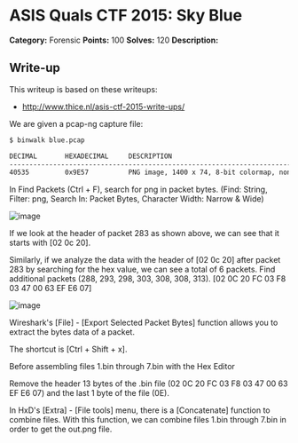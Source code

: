 # ASIS Quals CTF 2015: Sky Blue

**Category:** Forensic
**Points:** 100
**Solves:** 120
**Description:**


## Write-up

This writeup is based on these writeups:

* <http://www.thice.nl/asis-ctf-2015-write-ups/>


We are given a pcap-ng capture file:

```bash
$ binwalk blue.pcap 

DECIMAL       HEXADECIMAL     DESCRIPTION
--------------------------------------------------------------------------------
40535         0x9E57          PNG image, 1400 x 74, 8-bit colormap, non-interlaced

```

In Find Packets (Ctrl + F), search for png in packet bytes.
(Find: String, Filter: png, Search In: Packet Bytes, Character Width: Narrow & Wide)

![image](https://github.com/mkive/Network/assets/4083018/3b4bd1b5-f386-424a-883b-54363d9a3605)

If we look at the header of packet 283 as shown above, we can see that it starts with [02 0c 20].

Similarly, if we analyze the data with the header of [02 0c 20] after packet 283 by searching for the hex value, we can see a total of 6 packets. Find additional packets (288, 293, 298, 303, 308, 308, 313).
[02 0C 20 FC 03 F8 03 47 00 63 EF E6 07]

![image](https://github.com/mkive/Network/assets/4083018/6aaa7fb5-cede-43c4-b888-812563282cbb)


Wireshark's [File] - [Export Selected Packet Bytes] function allows you to extract the bytes data of a packet.

The shortcut is [Ctrl + Shift + x].




Before assembling files 1.bin through 7.bin with the Hex Editor

Remove the header 13 bytes of the .bin file (02 0C 20 FC 03 F8 03 47 00 63 EF E6 07) and the last 1 byte of the file (0E).

In HxD's [Extra] - [File tools] menu, there is a [Concatenate] function to combine files. 
With this function, we can combine files 1.bin through 7.bin in order to get the out.png file.
